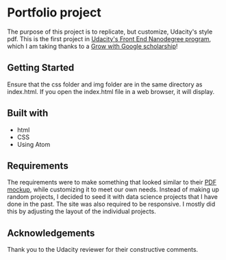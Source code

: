 # Portfolio project
The purpose of this project is to replicate, but customize, Udacity's style pdf. This is the first project in [Udacity's Front End Nanodegree program](https://www.udacity.com/course/front-end-web-developer-nanodegree--nd001), which I am taking thanks to a [Grow with Google scholarship](https://www.udacity.com/grow-with-google)!

## Getting Started
Ensure that the css folder and img folder are in the same directory as index.html. If you open the index.html file in a web browser, it will display.

## Built with
* html
* CSS
* Using Atom

## Requirements
The requirements were to make something that looked similar to their [PDF mockup](https://storage.googleapis.com/supplemental_media/udacityu/2655898586/design-mockup-portfolio.pdf), while customizing it to meet our own needs. Instead of making up random projects, I decided to seed it with data science projects that I have done in the past. The site was also required to be responsive. I mostly did this by adjusting the layout of the individual projects.

## Acknowledgements
Thank you to the Udacity reviewer for their constructive comments.
